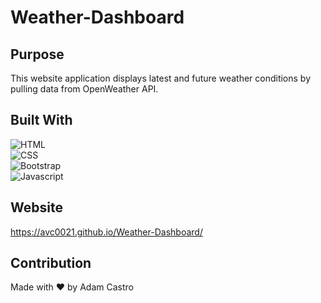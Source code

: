 # Weather-Dashboard

## Purpose
This website application displays latest and future weather conditions by pulling data from OpenWeather API. 

## Built With
![HTML](https://img.shields.io/badge/HTML5-E34F26?style=plastic&logo=html5&logoColor=white)
</br>
![CSS](https://img.shields.io/badge/CSS3-1572B6?style=plastic&logo=css3&logoColor=white)</br>
![Bootstrap](https://img.shields.io/badge/Bootstrap-563D7C?style=plastic&logo=bootstrap&logoColor=white)</br>
![Javascript](https://img.shields.io/badge/JavaScript-F7DF1E?style=plastic&logo=javascript&logoColor=black)</br>

## Website
https://avc0021.github.io/Weather-Dashboard/

## Contribution
Made with ❤️ by Adam Castro

